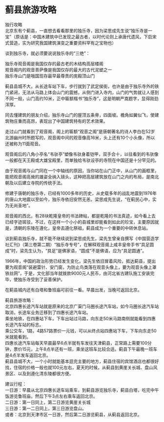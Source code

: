 # 蓟县旅游攻略  
独行攻略  
北京东有个蓟县，一直想去看看那里的独乐寺，因为梁思成先生说“独乐寺是一宝”（原话是：中国木建筑中已发现之最古者，以时代论则上承唐代遗风，下启宋式营造，实为研究我国建筑演变之重要资料罕有之宝物也）  
  
谈到独乐寺，就必须要说说独乐寺的“三绝”：  
  
独乐寺观音阁是我国仅存的最古老的木结构高层楼阁  
观音阁内的观音菩萨像是我国仅存的最大的古代泥塑之一  
独乐寺山门是哦国现存最早最尊贵的庑殿顶山门  
  
蓟县县城不大，从长途车站下车，步行就到了武定侯街，也许是由于独乐寺外的铁门紧闭，无法从马路上体会山门的震撼，从侧门进入寺内，山门的气势就让人感到不同一般，山门高约10米，正中匾额楷书“独乐寺”，这是明朝严嵩题字，显得刚劲浑厚。   
  
同去懂建筑的朋友介绍，独乐寺山门的屋顶五条脊，四面坡。檐角如翼似飞，使建筑物庄重而高昂，表现出了中国建筑特有的艺术效果。   
  
走过山门就看到了观音阁，阁上的匾额“观音之阁”是唐朝著名的诗人李白在52岁北游幽州时所题写的，观音阁中间的观音像高16米，头上还有10个小头像，所以还被称为11面观音。   
  
观音阁后的八角小亭名“韦驮亭”塑像韦驮身着铠甲，双手合十，以往看到的韦驮像一般都在天王殿或大雄宝殿里，而单独给韦驮设亭的寺院在中国还是十分罕见的。   
  
由于观音阁与山门同在一个中轴线的原因，当你站在山门正中，从山门的画框里，能把观音阁高耸的雄姿全纳入镜头，这种把高层建筑放在山门之内的布局，是南北朝及以后建立寺院的传统手法。   
  
修建于唐朝的独乐寺，已经有1000多年的历史，从史载多年的战乱地震到1976年的唐山大地震以至如今，独乐寺依旧安然无恙。梁思成先生说，“在蓟民心中，实为无尚圣地”。   
  
观音阁的西北，有28块乾隆皇帝的书法碑帖，都是乾隆的书法真迹，如今看上去已经字迹斑驳，不过，在这样一个小小的县城里却能看到如此的珍宝，主要原因就是，清朝的东陵在遵化，皇帝去遵化祭祖，蓟县成为一个重要的中转休息站。   
  
谈到蓟县独乐寺，就不能不继续说到梁思成先生，梁先生曾亲自撰写《中国营造学社汇刊》（第三卷第二期）“独乐寺专号”，在解释观音阁上咸丰皇帝手书“具足圆成”时，梁先生认为，“具足”是佛家语，“圆成”不是佛语，应为“具足圆通”。   
  
1966年，中国的政治形势已经发生变化，梁先生依旧冒着风险，抵达蓟县，提出要为观音阁“装避雷针、安门窗，为防止鸟类落在观音头像上，要为观音头像上罩铁丝网”，于是，文化部当年就拨款9000元人民币，由河北省古建队施工安装完毕，使独乐寺受到了妥善保护。   
  
在蓟县城内还有白塔和鲁班庙可前往一看。早晨出发，当晚可返回北京。   
  
蓟县旅游攻略：  
北京四惠长途汽车站就是原来的北京广渠门马圈长途汽车站，如今马圈长途汽车站取消，长途车业务迁移到了四惠长途汽车站。   
乘坐地铁，在四惠站下车，下车出站过马路，向东走50米马路南侧就能看到四惠长途汽车站的标志。   
乘公交车，1路，4路57路票价一元钱，可以从终点站四惠站下车，下车向东走50米就能看到。   
四惠长途汽车站每天早晨最早6点半就有车发往天津蓟县，正常路上需要100分钟，票价15元，上午8点半还有一班，乘坐这班车比较合适。蓟县下午最晚一班车是4点半发车返回北京。   
蓟县县城不大，一个小时就能基本逛完主要的地方，蓟县住宿的宾馆酒店也都很好找，住宿的价格一般也就100元左右，夏天的时候，从蓟县到黄崖关长城、盘山风景区、以及到遵化清东陵都很方便。   
  
建议行程：  
一日游：早晨从北京四惠长途车站乘车，到蓟县游览独乐寺，蓟县白塔，吃完中午饭游览鲁班庙，然后下午3点左右乘车返回北京。   
二日游：第一日同上，第二日游览黄崖关长城  
三日游：第一二日同上，第三日游览盘山。   
或者：北京到天津市区一日游，然后第二日游览蓟县，从蓟县返回北京。   
  
